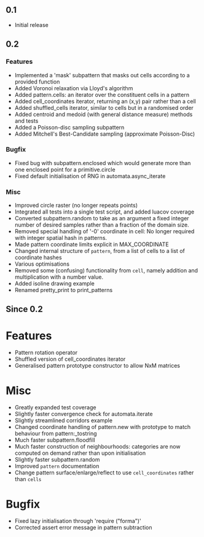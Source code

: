 0.1
---
- Initial release

0.2
---------

### Features
- Implemented a 'mask' subpattern that masks out cells according to a provided
  function
- Added Voronoi relaxation via Lloyd's algorithm
- Added pattern.cells: an iterator over the constituent cells in a pattern
- Added cell_coordinates iterator, returning an (x,y) pair rather than a cell
- Added shuffled_cells iterator, similar to cells but in a randomised order
- Added centroid and medoid (with general distance measure) methods and tests
- Added a Poisson-disc sampling subpattern
- Added Mitchell's Best-Candidate sampling (approximate Poisson-Disc)

### Bugfix
- Fixed bug with subpattern.enclosed which would generate more than one enclosed
  point for a primitive.circle
- Fixed default initialisation of RNG in automata.async_iterate

### Misc
- Improved circle raster (no longer repeats points)
- Integrated all tests into a single test script, and added luacov coverage
- Converted subpattern.random to take as an argument a fixed integer number of
  desired samples rather than a fraction of the domain size.
- Removed special handling of '-0' coordinate in cell: No longer required with
  integer spatial hash in patterns.
- Made pattern coordinate limits explicit in MAX_COORDINATE
- Changed internal structure of `pattern`, from a list of cells to a list of
  coordinate hashes
- Various optimisations
- Removed some (confusing) functionality from `cell`, namely addition and
  multiplication with a number value.
- Added isoline drawing example
- Renamed pretty_print to print_patterns

Since 0.2
---------

# Features
- Pattern rotation operator
- Shuffled version of cell_coordinates iterator
- Generalised pattern prototype constructor to allow NxM matrices 

# Misc
- Greatly expanded test coverage
- Slightly faster convergence check for automata.iterate
- Slightly streamlined corridors example
- Changed coordinate handling of pattern.new with prototype to match behaviour
  from pattern:\_tostring
- Much faster subpattern.floodfill
- Much faster construction of neighbourhoods: categories are now computed on
  demand rather than upon initialisation
- Slightly faster subpattern.random
- Improved `pattern` documentation
- Change pattern surface/enlarge/reflect to use `cell_coordinates` rather than `cells`
  
# Bugfix
- Fixed lazy initialisation through 'require ("forma")'
- Corrected assert error message in pattern subtraction
